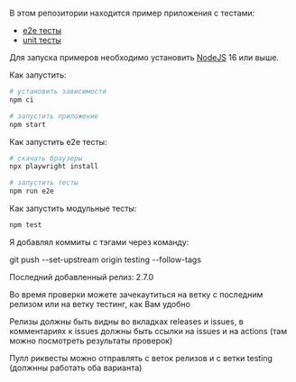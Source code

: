 В этом репозитории находится пример приложения с тестами:

- [e2e тесты](e2e/example.spec.ts)
- [unit тесты](src/example.test.tsx)

Для запуска примеров необходимо установить [NodeJS](https://nodejs.org/en/download/) 16 или выше.

Как запустить:

```sh
# установить зависимости
npm ci

# запустить приложение
npm start
```

Как запустить e2e тесты:

```sh
# скачать браузеры
npx playwright install

# запустить тесты
npm run e2e
```

Как запустить модульные тесты:

```sh
npm test
```

Я добавлял коммиты с тэгами через команду:

git push --set-upstream origin testing --follow-tags

Последний добавленный релиз: 2.7.0

Во время проверки можете зачекаутиться на ветку с последним релизом или на ветку тестинг, как Вам удобно

Релизы должны быть видны во вкладках releases и issues, в комментариях к issues должны быть ссылки на issues и на actions (там можно посмотреть результаты проверок)

Пулл риквесты можно отправлять с веток релизов и с ветки testing (должнны работать оба варианта)
